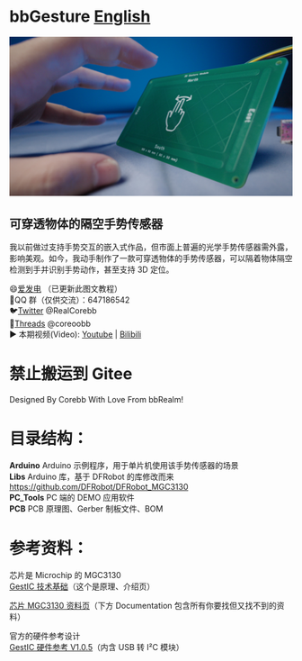 # bbGesture [English](https://github.com/RealCorebb/bbGesture/blob/main/README_EN.md "English")

![image](https://github.com/RealCorebb/bbGesture/blob/main/IMG/bbGesture.jpg?raw=true)

## 可穿透物体的隔空手势传感器

我以前做过支持手势交互的嵌入式作品，但市面上普遍的光学手势传感器需外露，影响美观。如今，我动手制作了一款可穿透物体的手势传感器，可以隔着物体隔空检测到手并识别手势动作，甚至支持 3D 定位。

😄[爱发电](https://afdian.com/a/kuruibb "爱发电")  （已更新此图文教程）  
🐧QQ 群（仅供交流）：647186542  
🐦[Twitter](https://twitter.com/RealCorebb "@RealCorebb") @RealCorebb  
🧵[Threads](https://www.threads.net/@coreoobb "@coreoobb") @coreoobb  
▶️ 本期视频(Video): [Youtube](https://youtu.be/Or8UPq3nDdc "Youtube") | [ Bilibili](https://www.bilibili.com/video/BV1r6PceuEDK " Bilibili")

# 禁止搬运到 Gitee

Designed By Corebb With Love From bbRealm!

# 目录结构：

**Arduino** Arduino 示例程序，用于单片机使用该手势传感器的场景  
**Libs** Arduino 库，基于 DFRobot 的库修改而来 https://github.com/DFRobot/DFRobot_MGC3130  
**PC_Tools** PC 端的 DEMO 应用软件  
**PCB** PCB 原理图、Gerber 制板文件、BOM

# 参考资料：

芯片是 Microchip 的 MGC3130  
[GestIC 技术基础](https://www.microchip.com/en-us/products/touch-and-gesture/3d-gestures/gestic-technology-basics)（这个是原理、介绍页）  

[芯片 MGC3130 资料页](https://www.microchip.com/en-us/product/mgc3130)（下方 Documentation 包含所有你要找但又找不到的资料）  

官方的硬件参考设计  
[GestIC 硬件参考 V1.0.5](https://ww1.microchip.com/downloads/aemDocuments/documents/OTH/ProductDocuments/BoardDesignFiles/GestICHardwareReferencesV1.0.5.zip)（内含 USB 转 I²C 模块）  


